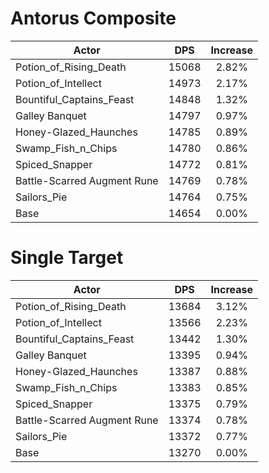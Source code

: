 # Antorus Composite
| Actor | DPS | Increase |
|---|:---:|:---:|
|Potion_of_Rising_Death|15068|2.82%|
|Potion_of_Intellect|14973|2.17%|
|Bountiful_Captains_Feast|14848|1.32%|
|Galley Banquet|14797|0.97%|
|Honey-Glazed_Haunches|14785|0.89%|
|Swamp_Fish_n_Chips|14780|0.86%|
|Spiced_Snapper|14772|0.81%|
|Battle-Scarred Augment Rune|14769|0.78%|
|Sailors_Pie|14764|0.75%|
|Base|14654|0.00%|

# Single Target
| Actor | DPS | Increase |
|---|:---:|:---:|
|Potion_of_Rising_Death|13684|3.12%|
|Potion_of_Intellect|13566|2.23%|
|Bountiful_Captains_Feast|13442|1.30%|
|Galley Banquet|13395|0.94%|
|Honey-Glazed_Haunches|13387|0.88%|
|Swamp_Fish_n_Chips|13383|0.85%|
|Spiced_Snapper|13375|0.79%|
|Battle-Scarred Augment Rune|13374|0.78%|
|Sailors_Pie|13372|0.77%|
|Base|13270|0.00%|

